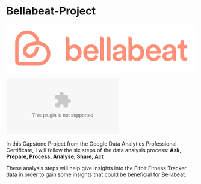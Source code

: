 # Bellabeat-Project

![Bellabeat](bella.png)

![Gantt Chart](Fitbit_Analysis_and_Data_Project_Management.xlsx)



In this Capstone Project from the Google Data Analytics Professional Certificate, I will follow the six steps of the data analysis process:
**Ask, Prepare, Process, Analyse, Share, Act**

These analysis steps will help give insights into the Fitbit Fitness Tracker data in order to gain some insights that could be beneficial for Bellabeat.
